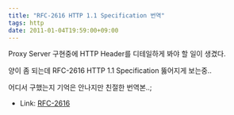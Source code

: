 ```yaml
---
title: "RFC-2616 HTTP 1.1 Specification 번역"
tags: http
date: 2011-01-04T19:59:00+09:00
---
```


Proxy Server 구현중에 HTTP Header를 디테일하게 봐야 할 일이 생겼다.

양이 좀 되는데 RFC-2616 HTTP 1.1 Specification 뚫어지게 보는중..

 
어디서 구했는지 기억은 안나지만 친절한 번역본..;


- Link: [RFC-2616](/assets/attach/RFC-2616_HTTP1.1_Kor.doc)

